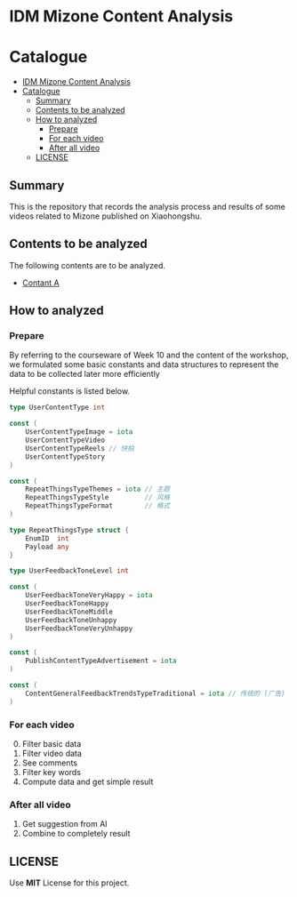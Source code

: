 # IDM Mizone Content Analysis





# Catalogue
- [IDM Mizone Content Analysis](#idm-mizone-content-analysis)
- [Catalogue](#catalogue)
	- [Summary](#summary)
	- [Contents to be analyzed](#contents-to-be-analyzed)
	- [How to analyzed](#how-to-analyzed)
		- [Prepare](#prepare)
		- [For each video](#for-each-video)
		- [After all video](#after-all-video)
	- [LICENSE](#license)





## Summary
This is the repository that records the analysis process and results of some videos related to Mizone published on Xiaohongshu.





## Contents to be analyzed
The following contents are to be analyzed.

- [Contant A](https://www.xiaohongshu.com/explore/67e52aed000000000e00565a)





## How to analyzed
### Prepare
By referring to the courseware of Week 10 and the content of the workshop, we formulated some basic constants and data structures to represent the data to be collected later more efficiently

Helpful constants is listed below.

```go
type UserContentType int

const (
	UserContentTypeImage = iota
	UserContentTypeVideo
	UserContentTypeReels // 快拍
	UserContentTypeStory
)

const (
	RepeatThingsTypeThemes = iota // 主题
	RepeatThingsTypeStyle         // 风格
	RepeatThingsTypeFormat        // 格式
)

type RepeatThingsType struct {
	EnumID  int
	Payload any
}

type UserFeedbackToneLevel int

const (
	UserFeedbackToneVeryHappy = iota
	UserFeedbackToneHappy
	UserFeedbackToneMiddle
	UserFeedbackToneUnhappy
	UserFeedbackToneVeryUnhappy
)
```

```go
const (
	PublishContentTypeAdvertisement = iota
)

const (
	ContentGeneralFeedbackTrendsTypeTraditional = iota // 传统的 (广告)
)
```



### For each video
0. Filter basic data
1. Filter video data
2. See comments
3. Filter key words
4. Compute data and get simple result



### After all video
1. Get suggestion from AI
2. Combine to completely result






## LICENSE
Use **MIT** License for this project.
